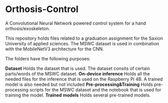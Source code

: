 # Orthosis-Control
A Convolutional Neural Network powered control system for a hand orthosis/exoskeleton. 

This repository holds files related to a graduation assignment for the Saxion University of applied sciences.
The MSWC dataset is used in combination with the MobileNetV3 architecture for the CNN.

The folders have the following purposes:

**Dataset**                     Holds the dataset that is used. The dataset consits of certain parts/words of the MSWC dataset.
**On-device inference**         Holds all the needed files for the inference that is used on the Raspberry Pi 4B. A trained model is also needed but not included
**Pre-processing&Training**     Holds pre-processing scripts for the MSWC dataset and the notebook that is used for training the model.
**Trained models**              Holds several pre-trained models.
